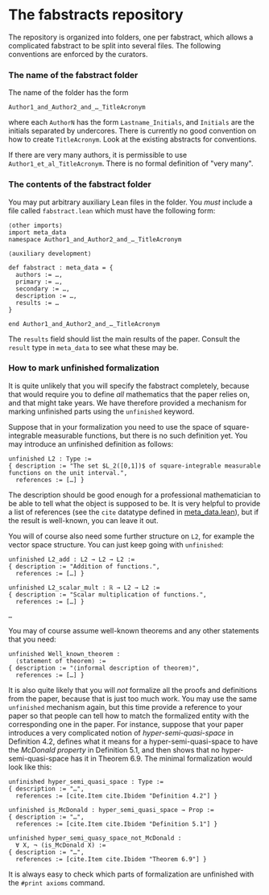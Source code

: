 # The fabstracts repository

The repository is organized into folders, one per fabstract, which allows a complicated
fabstract to be split into several files. The following conventions are enforced by the
curators.

### The name of the fabstract folder

The name of the folder has the form

    Author1_and_Author2_and_…_TitleAcronym

where each `AuthorN` has the form `Lastname_Initials`, and `Initials` are the initials
separated by undercores. There is currently no good convention on how to create
`TitleAcronym`. Look at the existing abstracts for conventions.

If there are very many authors, it is permissible to use `Author1_et_al_TitleAcronym`.
There is no formal definition of "very many".

### The contents of the fabstract folder

You may put arbitrary auxiliary Lean files in the folder. You *must* include a file called
`fabstract.lean` which must have the following form:

```lean
⟨other imports⟩
import meta_data
namespace Author1_and_Author2_and_…_TitleAcronym

⟨auxiliary development⟩

def fabstract : meta_data = {
  authors := …,
  primary := …,
  secondary := …,
  description := …,
  results := …
}

end Author1_and_Author2_and_…_TitleAcronym
```

The `results` field should list the main results of the paper. Consult the `result` type
in `meta_data` to see what these may be.

### How to mark unfinished formalization

It is quite unlikely that you will specify the fabstract completely, because that would
require you to define *all* mathematics that the paper relies on, and that might take
years. We have therefore provided a mechanism for marking unfinished parts using the
`unfinished` keyword.

Suppose that in your formalization you need to use the space of square-integrable
measurable functions, but there is no such definition yet. You may introduce an unfinished
definition as follows:

```lean
unfinished L2 : Type :=
{ description := "The set $L_2([0,1])$ of square-integrable measurable functions on the unit interval.",
  references := […] }
```

The description should be good enough for a professional mathematician to be able to tell
what the object is supposed to be. It is very helpful to provide a list of references (see
the `cite` datatype defined in [meta_data.lean](/meta_data.lean)), but if the result is
well-known, you can leave it out.

You will of course also need some further structure on `L2`, for example the vector space
structure. You can just keep going with `unfinished`:

```lean
unfinished L2_add : L2 → L2 → L2 :=
{ description := "Addition of functions.",
  references := […] }

unfinished L2_scalar_mult : ℝ → L2 → L2 :=
{ description := "Scalar multiplication of functions.",
  references := […] }

…
```

You may of course assume well-known theorems and any other statements that you need:

```lean
unfinished Well_known_theorem :
  ⟨statement of theorem⟩ :=
{ description := "⟨informal description of theorem⟩",
  references := […] }
```

It is also quite likely that you will *not* formalize all the proofs and definitions from
the paper, because that is just too much work. You may use the same `unfinished` mechanism
again, but this time provide a reference to your paper so that people can tell how to
match the formalized entity with the corresponding one in the paper. For instance, suppose
that your paper introduces a very complicated notion of *hyper-semi-quasi-space* in
Definition 4.2, defines what it means for a hyper-semi-quasi-space to have the *McDonald
property* in Definition 5.1, and then shows that no hyper-semi-quasi-space has it in
Theorem 6.9. The minimal formalization would look like this:

```lean
unfinished hyper_semi_quasi_space : Type :=
{ description := "…",
  references := [cite.Item cite.Ibidem "Definition 4.2"] }

unfinished is_McDonald : hyper_semi_quasi_space → Prop :=
{ description := "…",
  references := [cite.Item cite.Ibidem "Definition 5.1"] }

unfinished hyper_semi_quasy_space_not_McDonald :
  ∀ X, ¬ (is_McDonald X) :=
{ description := "…",
  references := [cite.Item cite.Ibidem "Theorem 6.9"] }
```

It is always easy to check which parts of formalization are unfinished with the `#print axioms` command.
